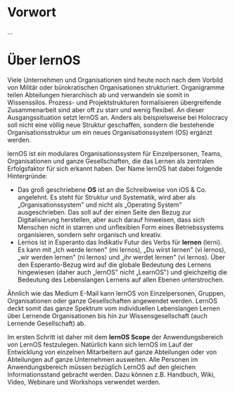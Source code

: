 # Vorwort

...

# Über lernOS

Viele Unternehmen und Organisationen sind heute noch nach dem Vorbild von Militär oder bürokratischen Organisationen strukturiert. Organigramme teilen Abteilungen hierarchisch ab und verwandeln sie somit in Wissenssilos. Prozess- und Projektstrukturen formalisieren übergreifende Zusammenarbeit sind aber oft zu starr und wenig flexibel. An dieser Ausgangssituation setzt lernOS an. Anders als beispielsweise bei Holocracy soll nicht eine völlig neue Struktur geschaffen, sondern die bestehende Organisationsstruktur um ein neues Organisationssystem (OS) ergänzt werden.

lernOS ist ein modulares Organisationssystem für Einzelpersonen, Teams, Organisationen und ganze Gesellschaften, die das Lernen als zentralen Erfolgsfaktor für sich erkannt haben. Der Name lernOS hat dabei folgende Hintergründe:

* Das groß geschriebene **OS** ist an die Schreibweise von iOS & Co. angelehnt. Es steht für Struktur und Systematik, wird aber als „Organisationssystem" und nicht als „Operating System" ausgeschrieben. Das soll auf der einen Seite den Bezug zur Digitalisierung herstellen, aber auch darauf hinweisen, dass sich Menschen nicht in starren und unflexiblen Form eines Betriebssystems organisieren, sondern sehr organisch und kreativ.
* Lernos ist in Esperanto das Indikativ Futur des Verbs für **lernen** (lerni). Es kann mit „Ich werde lernen" (mi lernos), „Du wirst lernen" (vi lernos), „wir werden lernen" (ni lernos) und „ihr werdet lernen" (vi lernos). Über den Esperanto-Bezug wird auf die globale Bedeutung des Lernens hingewiesen (daher auch „lernOS" nicht „LearnOS") und gleichzeitig die Bedeutung des Lebenslangen Lernens auf allen Ebenen unterstrochen.

Ähnlich wie das Medium E-Mail kann lernOS von Einzelpersonen, Gruppen, Organisationen oder ganze Gesellschaften angewendet werden. LernOS deckt somit das ganze Spektrum vom individuellen Lebenslangen Lernen über Lernende Organisationen bis hin zur Wissensgesellschaft (auch Lernende Gesellschaft) ab.

Im ersten Schritt ist daher mit dem **lernOS Scope** der Anwendungsbereich von LernOS festzulegen. Natürlich kann sich lernOS im Lauf der Entwicklung von einzelnen Mitarbeitern auf ganze Abteilungen
oder von Abteilungen auf ganze Unternehmen ausweiten. Alle Personen im Anwendungsbereich müssen bezüglich LernOS auf den gleichen Informationsstand gebracht werden. Dazu können z.B. Handbuch, Wiki, Video, Webinare und Workshops verwendet werden.
